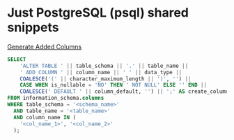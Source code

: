 # Just PostgreSQL (psql) shared snippets




[Generate Added Columns](generate_added_cols.sql)

```sql
SELECT
    'ALTER TABLE ' || table_schema || '.' || table_name ||
    ' ADD COLUMN ' || column_name || ' ' || data_type ||
    COALESCE('(' || character_maximum_length || ')', '') ||
    CASE WHEN is_nullable = 'NO' THEN ' NOT NULL' ELSE '' END ||
    COALESCE(' DEFAULT ' || column_default, '') || ';' AS create_column_sql
FROM information_schema.columns
WHERE table_schema = '<schema_name>'
  AND table_name = '<table_name>'
  AND column_name IN (
    '<col_name_1>', '<col_name_2>'
  );

```
